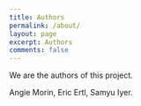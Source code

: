 ```yaml
---
title: Authors
permalink: /about/
layout: page
excerpt: Authors
comments: false
---
```


We are the authors of this project.

Angie Morin, Eric Ertl, Samyu Iyer.
